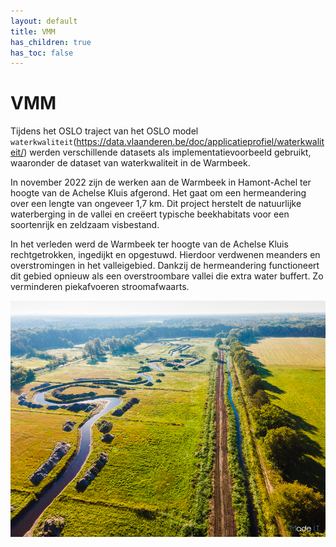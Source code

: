 ```yaml
---
layout: default
title: VMM
has_children: true
has_toc: false
---
```


# VMM

Tijdens het OSLO traject van het OSLO model `waterkwaliteit`(https://data.vlaanderen.be/doc/applicatieprofiel/waterkwaliteit/) werden verschillende datasets als implementatievoorbeeld gebruikt, waaronder de dataset van waterkwaliteit in de Warmbeek.

In november 2022 zijn de werken aan de Warmbeek in Hamont-Achel ter hoogte van de Achelse Kluis afgerond. Het gaat om een hermeandering over een lengte van ongeveer 1,7 km. Dit project herstelt de natuurlijke waterberging in de vallei en creëert typische beekhabitats voor een soortenrijk en zeldzaam visbestand.

In het verleden werd de Warmbeek ter hoogte van de Achelse Kluis rechtgetrokken, ingedijkt en opgestuwd. Hierdoor verdwenen meanders en overstromingen in het valleigebied. Dankzij de hermeandering functioneert dit gebied opnieuw als een overstroombare vallei die extra water buffert. Zo verminderen piekafvoeren stroomafwaarts.

![Alt text](image.png)